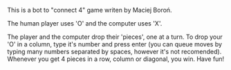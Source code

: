 This is a bot to "connect 4" game writen by Maciej Boroń.

The human player uses 'O' and the computer uses 'X'.

The player and the computer drop their 'pieces', one at a turn. To drop your 'O' in a column, type it's number and press enter (you can queue moves by typing many numbers separated by spaces, however it's not recomended). Whenever you get 4 pieces in a row, column or diagonal, you win. Have fun!
